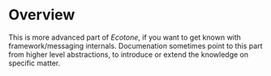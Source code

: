 # Overview

This is more advanced part of _Ecotone_, if you want to get known with framework/messaging internals. Documenation sometimes point to this part from higher level abstractions, to introduce or extend the knowledge on specific matter. 

 

